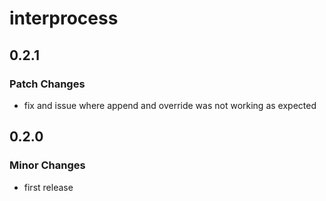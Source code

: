 # interprocess

## 0.2.1

### Patch Changes

- fix and issue where append and override was not working as expected

## 0.2.0

### Minor Changes

- first release
